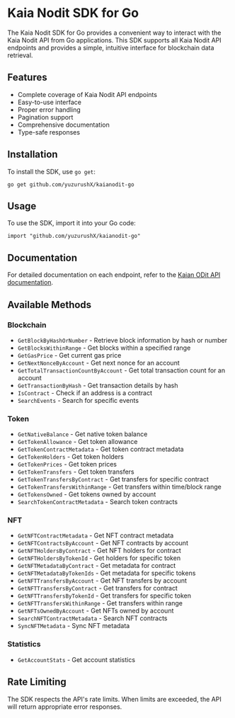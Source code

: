 # Kaia Nodit SDK for Go

The Kaia Nodit SDK for Go provides a convenient way to interact with the Kaia Nodit API from Go applications. This SDK supports all Kaia Nodit API endpoints and provides a simple, intuitive interface for blockchain data retrieval.

## Features

- Complete coverage of Kaia Nodit API endpoints
- Easy-to-use interface
- Proper error handling
- Pagination support
- Comprehensive documentation
- Type-safe responses

## Installation

To install the SDK, use `go get`:
```
go get github.com/yuzurushX/kaianodit-go
```

## Usage

To use the SDK, import it into your Go code:
```
import "github.com/yuzurushX/kaianodit-go"
```

## Documentation

For detailed documentation on each endpoint, refer to the [Kaian ODit API documentation](https://apidoc.kaian.io/docs/kaian-odit-api).

## Available Methods

### Blockchain
- `GetBlockByHashOrNumber` - Retrieve block information by hash or number
- `GetBlocksWithinRange` - Get blocks within a specified range
- `GetGasPrice` - Get current gas price
- `GetNextNonceByAccount` - Get next nonce for an account
- `GetTotalTransactionCountByAccount` - Get total transaction count for an account
- `GetTransactionByHash` - Get transaction details by hash
- `IsContract` - Check if an address is a contract
- `SearchEvents` - Search for specific events

### Token
- `GetNativeBalance` - Get native token balance
- `GetTokenAllowance` - Get token allowance
- `GetTokenContractMetadata` - Get token contract metadata
- `GetTokenHolders` - Get token holders
- `GetTokenPrices` - Get token prices
- `GetTokenTransfers` - Get token transfers
- `GetTokenTransfersByContract` - Get transfers for specific contract
- `GetTokenTransfersWithinRange` - Get transfers within time/block range
- `GetTokensOwned` - Get tokens owned by account
- `SearchTokenContractMetadata` - Search token contracts

### NFT
- `GetNFTContractMetadata` - Get NFT contract metadata
- `GetNFTContractsByAccount` - Get NFT contracts by account
- `GetNFTHoldersByContract` - Get NFT holders for contract
- `GetNFTHoldersByTokenId` - Get holders for specific token
- `GetNFTMetadataByContract` - Get metadata for contract
- `GetNFTMetadataByTokenIds` - Get metadata for specific tokens
- `GetNFTTransfersByAccount` - Get NFT transfers by account
- `GetNFTTransfersByContract` - Get transfers for contract
- `GetNFTTransfersByTokenId` - Get transfers for specific token
- `GetNFTTransfersWithinRange` - Get transfers within range
- `GetNFTsOwnedByAccount` - Get NFTs owned by account
- `SearchNFTContractMetadata` - Search NFT contracts
- `SyncNFTMetadata` - Sync NFT metadata

### Statistics
- `GetAccountStats` - Get account statistics

## Rate Limiting

The SDK respects the API's rate limits. When limits are exceeded, the API will return appropriate error responses.
